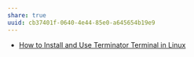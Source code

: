 ```yaml
---
share: true
uuid: cb37401f-0640-4e44-85e0-a645654b19e9
---
```


* [How to Install and Use Terminator Terminal in Linux](https://www.linuxshelltips.com/terminator-terminal-emulator/)
